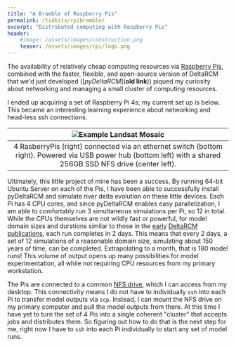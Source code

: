 ```yaml
---
title: "A Bramble of Raspberry Pis"
permalink: /tidbits/rpibramble/
excerpt: "Distributed computing with Raspberry Pis"
header:
    #image: /assets/images/construction.png
    teaser: /assets/images/rpi/logo.png
---
```


The availability of relatively cheap computing resources via
[Raspberry Pis](https://www.raspberrypi.org/), combined with the faster,
flexible, and open-source version of DeltaRCM that we'd just developed
([*pyDeltaRCM*](**old link**)) piqued my curiosity
about networking and managing a small cluster of computing resources.

I ended up acquiring a set of Raspberry Pi 4s; my current set up is below.
This became an interesting learning experience about networking and
head-less ssh connections.

| ![Example Landsat Mosaic](/assets/images/rpi/pi_cluster.jpg) |
|:--:|
| 4 RasberryPis (right) connected via an ethernet switch (bottom right). Powered via USB power hub (bottom left) with a shared 256GB SSD NFS drive (center left).|

Ultimately, this little project of mine has been a success. By running
64-bit Ubuntu Server on each of the Pis, I have been able to successfully
install pyDeltaRCM and simulate river delta evolution on these little
devices. Each Pi has 4 CPU cores, and since pyDeltaRCM enables easy
parallelization, I am able to comfortably run 3 simultaneous simulations
per Pi, so 12 in total. While the CPUs themselves are not wildly fast or
powerful, for model domain sizes and durations similar to those in the
[early](https://doi.org/10.5194/esurf-3-67-2015)
[DeltaRCM](https://doi.org/10.1002/2015JF003653)
[publications](https://doi.org/10.1002/2016GL070519),
each run completes in 2 days.
This means that every 2 days, a set of 12 simulations of a reasonable domain
size, simulating about 150 years of time, can be completed.
Extrapolating to a month, that is 180 model runs!
This volume of output opens up many possibilities for model experimentation,
all while not requiring CPU resources from my primary workstation.

The Pis are connected to a common
[NFS drive](https://www.minitool.com/lib/what-is-nfs.html),
which I can access from my
desktop. This connectivity means I do not have to individually `ssh` into each
Pi to transfer model outputs via `scp`. Instead, I can mount the NFS drive
on my primary computer and pull the model outputs from there. At this time I
have yet to turn the set of 4 Pis into a single coherent "cluster" that accepts
jobs and distributes them. So figuring out how to do that is the next step for
me, right now I have to `ssh` into each Pi individually to start any set of
model runs.
